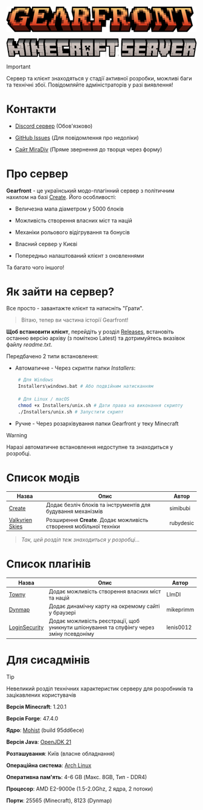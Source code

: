 ![Gearfront Logo](config/fancymenu/assets/logo.png)

![Minecraft Server Under-Text](config/fancymenu/assets/underlogo.png)

> [!IMPORTANT]
> Сервер та клієнт знаходяться у стадії активної розробки, можливі баги та технічні збої. Повідомляйте адміністраторів у разі виявлення!

# Контакти

- [Discord сервер](https://discord.gg/gkPgEaTvAr "https://discord.gg/gkPgEaTvAr") (Обов'язково)

- [GitHub Issues](https://github.com/MiraDiv-git/GearfrontClient/issues) (Для повідомлення про недоліки)

- [Сайт MiraDiv](https://miradiv-git.github.io/MDSite) (Пряме звернення до творця через форму)

# Про сервер

**Gearfront** - це український модо-плагінний сервер з політичним нахилом на базі [Create](https://modrinth.com/mod/create). Його особливості:

- Величезна мапа діаметром у 5000 блоків

- Можливість створення власних міст та націй

- Механіки рольового відігрування та бонусів

- Власний сервер у Києві

- Попередньо налаштований клієнт з оновленнями

Та багато чого іншого!

# Як зайти на сервер?

Все просто - завантажте клієнт та натисніть "Грати". 

> Вітаю, тепер ви частина історії Gearfront!

**Щоб встановити клієнт**, перейдіть у розділ [Releases](https://github.com/MiraDiv-git/GearfrontClient/releases), встановіть останню версію архіву (з поміткою Latest) та дотримуйтесь вказівок файлу *readme.txt*.

Передбачено 2 типи встановлення:

- Автоматичне - Через скрипти папки *Installers*: 
  
  ```bash
   # Для Windows
   Installers\windows.bat # Або подвійним натисканням
  
   # Для Linux / macOS
   chmod +x Installers/unix.sh # Дати права на виконання скрипту
   ./Installers/unix.sh # Запустити скрипт
  ```

- Ручне - Через розархівування папки Gearfront у теку Minecraft

> [!WARNING]
> Наразі автоматичне встановлення недоступне та знаходиться у розробці.

# Список модів

| Назва                                                       | Опис                                                                | Автор     |
| ----------------------------------------------------------- | ------------------------------------------------------------------- | --------- |
| [Create](https://modrinth.com/mod/create)                   | Додає безліч блоків та інструментів для будування механізмів        | simibubi  |
| [Valkyrien Skies](https://modrinth.com/mod/valkyrien-skies) | Розширення **Create**. Додає можливість створення мобільної техніки | rubydesic |

> *Так, цей розділ теж знаходиться у розробці...*

# Список плагінів

| Назва                                                                   | Опис                                                                                     | Автор     |
| ----------------------------------------------------------------------- | ---------------------------------------------------------------------------------------- | --------- |
| [Towny](https://modrinth.com/plugin/towny)                              | Додає можливість створення власних міст та націй                                         | LImDI     |
| [Dynmap](https://modrinth.com/plugin/dynmap)                            | Додає динамічну карту на окремому сайті у браузері                                       | mikeprimm |
| [LoginSecurity](https://www.spigotmc.org/resources/loginsecurity.19362) | Додає можливість реєстрації, щоб уникнути шпіонування та спуфінгу через зміну псевдоніму | lenis0012 |

# Для сисадмінів

> [!TIP]
> Невеликий розділ технічних характеристик серверу для розробників та зацікавлених користувачів

**Версія Minecraft**: 1.20.1

**Версія Forge**: 47.4.0

**Ядро**: [Mohist](https://mohistmc.com) (build 95dd6ece)

**Версія Java**: [OpenJDK 21](https://openjdk.org/projects/jdk/21)

**Розташування**: Київ (власне обладнання)

**Операційна система**: [Arch Linux](https://archlinux.org)

**Оперативна пам'ять**: 4-6 GB (Макс. 8GB, Тип - DDR4)

**Процесор**: AMD E2-9000e (1.5-2.0Ghz, 2 ядра, 2 потоки)

**Порти**: 25565 (Minecraft), 8123 (Dynmap)
